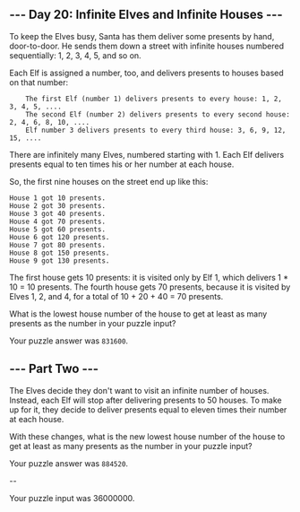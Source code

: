 ## --- Day 20: Infinite Elves and Infinite Houses ---

To keep the Elves busy, Santa has them deliver some presents by hand, door-to-door. He sends them down a street with infinite houses numbered sequentially: 1, 2, 3, 4, 5, and so on.

Each Elf is assigned a number, too, and delivers presents to houses based on that number:

```
    The first Elf (number 1) delivers presents to every house: 1, 2, 3, 4, 5, ....
    The second Elf (number 2) delivers presents to every second house: 2, 4, 6, 8, 10, ....
    Elf number 3 delivers presents to every third house: 3, 6, 9, 12, 15, ....
```

There are infinitely many Elves, numbered starting with 1. Each Elf delivers presents equal to ten times his or her number at each house.

So, the first nine houses on the street end up like this:

```
House 1 got 10 presents.
House 2 got 30 presents.
House 3 got 40 presents.
House 4 got 70 presents.
House 5 got 60 presents.
House 6 got 120 presents.
House 7 got 80 presents.
House 8 got 150 presents.
House 9 got 130 presents.
```

The first house gets 10 presents: it is visited only by Elf 1, which delivers 1 \* 10 = 10 presents. The fourth house gets 70 presents, because it is visited by Elves 1, 2, and 4, for a total of 10 + 20 + 40 = 70 presents.

What is the lowest house number of the house to get at least as many presents as the number in your puzzle input?

Your puzzle answer was `831600`.

## --- Part Two ---

The Elves decide they don't want to visit an infinite number of houses. Instead, each Elf will stop after delivering presents to 50 houses. To make up for it, they decide to deliver presents equal to eleven times their number at each house.

With these changes, what is the new lowest house number of the house to get at least as many presents as the number in your puzzle input?

Your puzzle answer was `884520`.

--

Your puzzle input was 36000000.
